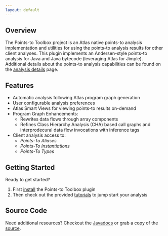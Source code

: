 ```yaml
---
layout: default
---
```


## Overview
The Points-to Toolbox project is an Atlas native points-to analysis implementation  and utilities for using the points-to analysis results for other client analyses. This plugin implements an Andersen-style points-to analysis for Java and Java bytecode (leveraging Atlas for Jimple).  Additional details about the points-to analysis capabilities can be found on the [analysis details](/points-to-toolbox/analysis) page.

## Features
- Automatic analysis following Atlas program graph generation
- User configurable analysis preferences
- Atlas Smart Views for viewing points-to results on-demand
- Program Graph Enhancements: 
	- Rewrites data flows through array components
	- Refines Class Hierarchy Analysis (CHA) based call graphs and interprodecural data flow invocations with inference tags
- Client analysis access to: 
	- *Points-To Aliases* 
	- *Points-To Instantiations*
	- *Points-To Types*

## Getting Started
Ready to get started?

1. First [install](/points-to-toolbox/install) the Points-to Toolbox plugin
2. Then check out the provided [tutorials](/points-to-toolbox/tutorials) to jump start your analysis

## Source Code
Need additional resources?  Checkout the [Javadocs](/points-to-toolbox/javadoc/index.html) or grab a copy of the [source](https://github.com/benjholla/points-to-toolbox).